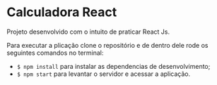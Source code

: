 # Calculadora React

Projeto desenvolvido com o intuito de praticar React Js.

Para executar a plicação clone o repositório e de dentro dele rode os seguintes comandos no terminal:

- `$ npm install` para instalar as dependencias de desenvolvimento;
- `$ npm start` para levantar o servidor e acessar a aplicação.

